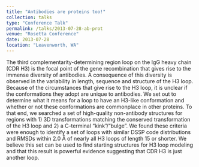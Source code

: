```yaml
---
title: "Antibodies are proteins too!"
collection: talks
type: "Conference Talk"
permalink: /talks/2013-07-28-ab-prot
venue: "Rosetta Conference"
date: 2013-07-28
location: "Leavenworth, WA"
---
```


The third complementarity-determining region loop on the IgG heavy chain (CDR H3) is the focal point of the gene recombination that gives rise to the immense diversity of antibodies. A consequence of this diversity is observed in the variability in length, sequence and structure of the H3 loop. Because of the circumstances that give rise to the H3 loop, it is unclear if the conformations they adopt are unique to antibodies. We set out to determine what it means for a loop to have an H3-like conformation and whether or not these conformations are commonplace in other proteins. To that end, we searched a set of high-quality non-antibody structures for regions with 1) 3D transformations matching the conserved transformation of the H3 loop and 2) a C-terminal “kink”/“bulge”. We found these criteria were enough to identify a set of loops with similar DSSP code distributions and RMSDs within 2.0 Å of nearly all H3 loops of length 15 or shorter. We believe this set can be used to find starting structures for H3 loop modeling and that this result is powerful evidence suggesting that CDR H3 is just another loop.